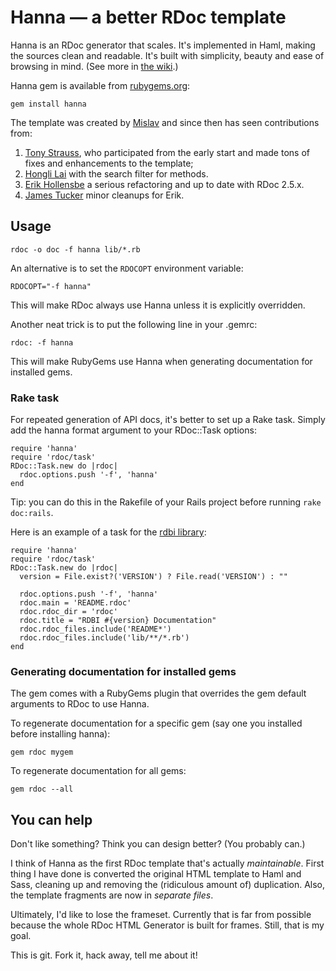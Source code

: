# Hanna — a better RDoc template

Hanna is an RDoc generator that scales. It's implemented in Haml, making the sources clean
and readable. It's built with simplicity, beauty and ease of browsing in mind. (See more
in [the wiki][wiki].)

Hanna gem is available from [rubygems.org][]:

    gem install hanna

The template was created by [Mislav][] and since then has seen contributions from:

1. [Tony Strauss](http://github.com/DesigningPatterns), who participated from the early
   start and made tons of fixes and enhancements to the template;
2. [Hongli Lai](http://blog.phusion.nl/) with the search filter for methods.
3. [Erik Hollensbe](http://github.com/erikh) a serious refactoring and up to
   date with RDoc 2.5.x.
4. [James Tucker](http://github.com/raggi) minor cleanups for Erik.

## Usage

    rdoc -o doc -f hanna lib/*.rb

An alternative is to set the `RDOCOPT` environment variable:

    RDOCOPT="-f hanna"

This will make RDoc always use Hanna unless it is explicitly overridden.

Another neat trick is to put the following line in your .gemrc:

    rdoc: -f hanna

This will make RubyGems use Hanna when generating documentation for installed gems.

### Rake task

For repeated generation of API docs, it's better to set up a Rake task. Simply
add the hanna format argument to your RDoc::Task options:

    require 'hanna'
    require 'rdoc/task'
    RDoc::Task.new do |rdoc|
      rdoc.options.push '-f', 'hanna'
    end

Tip: you can do this in the Rakefile of your Rails project before running `rake doc:rails`.

Here is an example of a task for the [rdbi library][rdbi]:

    require 'hanna'
    require 'rdoc/task'
    RDoc::Task.new do |rdoc|
      version = File.exist?('VERSION') ? File.read('VERSION') : ""

      rdoc.options.push '-f', 'hanna'
      rdoc.main = 'README.rdoc'
      rdoc.rdoc_dir = 'rdoc'
      rdoc.title = "RDBI #{version} Documentation"
      rdoc.rdoc_files.include('README*')
      rdoc.rdoc_files.include('lib/**/*.rb')
    end

### Generating documentation for installed gems

The gem comes with a RubyGems plugin that overrides the gem default arguments
to RDoc to use Hanna.

To regenerate documentation for a specific gem (say one you installed before
installing hanna):

    gem rdoc mygem

To regenerate documentation for all gems:

    gem rdoc --all


## You can help

Don't like something? Think you can design better? (You probably can.)

I think of Hanna as the first RDoc template that's actually _maintainable_. First thing I
have done is converted the original HTML template to Haml and Sass, cleaning up and
removing the (ridiculous amount of) duplication. Also, the template fragments are now in
_separate files_.

Ultimately, I'd like to lose the frameset. Currently that is far from possible because the
whole RDoc HTML Generator is built for frames. Still, that is my goal.

This is git. Fork it, hack away, tell me about it!


[wiki]: http://github.com/mislav/hanna/wikis/home "Hanna wiki"
[rubygems.org]: http://rubygems.org/ "RubyGems gem server"
[rdbi]: http://github.com/rdbi/rdbi/tree/master/Rakefile
[Mislav]: http://mislav.caboo.se/ "Mislav Marohnić"

